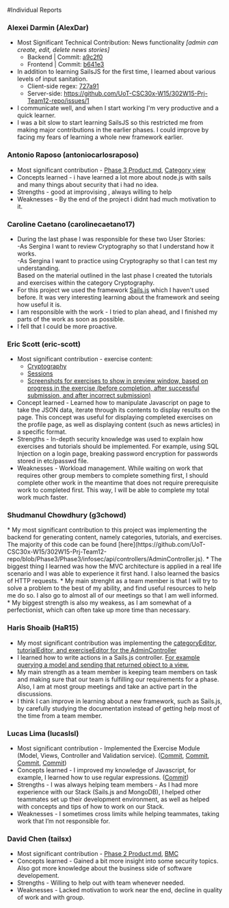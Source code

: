 #Individual Reports

<h3>Alexei Darmin (AlexDar)</h3>  
<ul>
  <li>Most Significant Technical Contribution: News functionality <i>[admin can create, edit, delete news stories]</i>
    <ul>
      <li>Backend | Commit: <a href="https://github.com/UoT-CSC30x-W15/302W15-Prj-Team12-repo/commit/a9c2f0e19724151dcebb21358c3e5e16e413b60a">a9c2f0</a></li>
      <li>Frontend | Commit: <a href="https://github.com/UoT-CSC30x-W15/302W15-Prj-Team12-repo/commit/b641e39ea99a9f4b90f1b516087f6fb3550a30a7">b641e3</a>
    </ul>
  </li>
  <li>In addition to learning SailsJS for the first time, I learned about various levels of input sanitation.
    <ul>
      <li>Client-side regex: <a href="https://github.com/UoT-CSC30x-W15/302W15-Prj-Team12-repo/commit/727a91bfc77948f5f1b5860b30de68d864e34ac6">727a91</a></li>
      <li>Server-side: <a href="https://github.com/UoT-CSC30x-W15/302W15-Prj-Team12-repo/issues/1">https://github.com/UoT-CSC30x-W15/302W15-Prj-Team12-repo/issues/1</a>
    </ul>
  </li>
  <li>I communicate well, and when I start working I'm very productive and a quick learner.</li>
  <li>I was a bit slow to start learning SailsJS so this restricted me from making major contributions in the earlier phases.  I could improve by facing my fears of learning a whole new framework earlier.</li>
</ul>



<h3>Antonio Raposo (antoniocarlosraposo)</h3>
<ul>
  <li>Most significant contribution - <a href="https://github.com/UoT-CSC30x-W15/302W15-Prj-Team12-repo/blob/Phase3/Phase3/Product.md">Phase 3 Product.md</a>, 
    <a href="https://github.com/UoT-CSC30x-W15/302W15-Prj-Team12-repo/blob/Phase3/Phase2/infosec/views/category/categories.ejs">Category view</a></li>
  <li>Concepts learned - i have learned a lot more about node.js with sails and many things about security that i had no idea.</li>
  <li>Strengths - good at improvising , always willing to help  </li>
  <li>Weaknesses - By the end of the project i didnt had much motivation to it.</li>
</ul>


<h3>Caroline Caetano (carolinecaetano17)</h3> 
<ul>
  <li>
    During the last phase I was responsible for these two User Stories:<br>
    -As Sergina I want to review Cryptography so that I understand how it works.<br>
    -As Sergina I want to practice using Cryptography so that I can test my understanding.<br>
    Based on the material outlined in the last phase I created the tutorials and exercises within the category Cryptography.
  </li>
  <li>
    For this project we used the framework <a href= "http://sailsjs.org/#!/">Sails.js</a> which I haven't used before. It was very interesting learning about the framework and seeing how useful it is.
  </li>
  <li> 
  I am responsible with the work - I tried to plan ahead, and I finished my parts of the work as soon as possible.
  </li>
  <li> I fell that I could be more proactive.</li>
</ul>

<h3>Eric Scott (eric-scott)</h3>  
<ul>
    <li>
        Most significant contribution - exercise content:
        <br>
        <ul>
            <li><a href="https://github.com/UoT-CSC30x-W15/302W15-Prj-Team12-repo/commit/ac3717d4622bb0f8981d15d48daddd8da6226b73">Cryptography</a></li>
            <li><a href="https://github.com/UoT-CSC30x-W15/302W15-Prj-Team12-repo/commit/96d8eed157f121d9c47f96f23533a484f242358e">Sessions</a></li>
            <li><a href="https://github.com/UoT-CSC30x-W15/302W15-Prj-Team12-repo/commit/3c7efc7283796d6ff63f0d6eab3a2c2d14546267">Screenshots for exercises to show in preview window, based on progress in the exercise (before completion, after successful submission, and after incorrect submission)</a></li>
        </ul>
    </li>
    <li>
        Concept learned - Learned how to manipulate Javascript on page to take the JSON data, iterate through its contents to display results on the page. This concept was useful for displaying completed exercises on the profile page, as well as displaying content (such as news articles) in a specific format.
    </li>
    <li>
        Strengths - In-depth security knowledge was used to explain how exercises and tutorials should be implemented. For example, using SQL Injection on a login page, breaking password encryption for passwords stored in etc/passwd file. 
    </li>
    <li>
        Weaknesses - Workload management. While waiting on work that requires other group members to complete something first, I should complete other work in the meantime that does not require prerequisite work to completed first. This way, I will be able to complete my total work much faster. 
    </li>
</ul>

<h3>Shudmanul Chowdhury (g3chowd)</h3>
* My most significant contribution to this project was implementing the backend for generating content, namely categories, tutorials, and exercises. The majority of this code can be found [here](https://github.com/UoT-CSC30x-W15/302W15-Prj-Team12-repo/blob/Phase3/Phase3/infosec/api/controllers/AdminController.js).
* The biggest thing I learned was how the MVC architecture is applied in a real life scenario and I was able to experience it first hand. I also learned the basics of HTTP requests.
* My main strenght as a team member is that I will try to solve a problem to the best of my ability, and find useful resources to help me do so. I also go to almost all of our meetings so that I am well informed.
* My biggest strength is also my weakess, as I am somewhat of a perfectionist, which can often take up more time than necessary.

<h3>Haris Shoaib (HaR15)</h3>  

* My most significant contribution was implementing the <a href="https://github.com/UoT-CSC30x-W15/302W15-Prj-Team12-repo/commit/81cf4301fad7ccd6bca0de8b5919b6d5ad2529">categoryEditor, tutorialEditor, and exerciseEditor for the AdminController</a>
* I learned how to write actions in a Sails.js controller. <a href="https://github.com/UoT-CSC30x-W15/302W15-Prj-Team12-repo/commit/554f6b425e972bee14d94e1c94ccd85bcf7554f6">For example querying a model and sending that returned object to a view.</a>
* My main strength as a team member is keeping team members on task and making sure that our team is fulfilling our requirements for a phase. Also, I am at most group meetings and take an active part in the discussions. 
* I think I can improve in learning about a new framework, such as Sails.js, by carefully studying the documentation instead of getting help most of the time from a team member. 


<h3>Lucas Lima (lucaslsl)</h3>

<ul>
  <li>Most significant contribution - Implemented the Exercise Module (Model, Views, Controller and Validation service).
  (<a href="https://github.com/UoT-CSC30x-W15/302W15-Prj-Team12-repo/commit/6389d23637849142e6e8128fee0ba66606909678">Commit</a>, <a href="https://github.com/UoT-CSC30x-W15/302W15-Prj-Team12-repo/commit/80c5d31710eee16717e79d8b898913b1d4e20910">Commit</a>, <a href="https://github.com/UoT-CSC30x-W15/302W15-Prj-Team12-repo/commit/e29df993267eb960858f68e589afaf60e30ec602">Commit</a>, <a href="https://github.com/UoT-CSC30x-W15/302W15-Prj-Team12-repo/commit/b315a87fc97d26b70746b523b032a26b7849db5f">Commit</a>)
  </li>
  <li>Concepts learned - I improved my knowledge of Javascript, for example, I learned how to use regular expressions. (<a href="https://github.com/UoT-CSC30x-W15/302W15-Prj-Team12-repo/commit/6389d23637849142e6e8128fee0ba66606909678">Commit</a>)</li>
  <li>Strengths - I was always helping team members - As I had more experience with our Stack (Sails.js and MongoDB), I helped other teammates set up their development environment, as well as helped with concepts and tips of how to work on our Stack. </li>
  <li>Weaknesses - I sometimes cross limits while helping teammates, taking work that I’m not responsible for.</li>
</ul>

<h3>David Chen (tailsx)</h3>
<ul>
  <li>Most significant contribution - <a href="https://github.com/UoT-CSC30x-W15/302W15-Prj-Team12-repo/blob/Phase3/Phase2/PRODUCT.md">Phase 2 Product.md</a>, 
    <a href="https://canvanizer.com/canvas/hHNO_iiUWgA">BMC</a></li>
  <li>Concepts learned - Gained a bit more insight into some security topics.  Also got more knowledge about the business side of software developement.</li>
  <li>Strengths - Willing to help out with team whenever needed.  </li>
  <li>Weaknesses - Lacked motivation to work near the end, decline in quality of work and with group.</li>
</ul>
